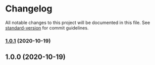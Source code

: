 # Changelog

All notable changes to this project will be documented in this file. See [standard-version](https://github.com/conventional-changelog/standard-version) for commit guidelines.

### [1.0.1](https://github.com/souless94/recipe-app-api/compare/v1.0.0...v1.0.1) (2020-10-19)

## 1.0.0 (2020-10-19)
